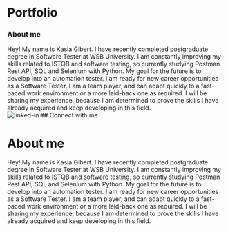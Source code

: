 # Portfolio

### About me
Hey! My name is Kasia Gibert. I have recently completed postgraduate degree in Software Tester at WSB University. I am constantly improving my skills related to ISTQB and software testing, so currently studying Postman Rest API, SQL and Selenium with Python. My goal for the future is to develop into an automation tester. I am ready for new career opportunities as a Software Tester. I am a team player, and can adapt quickly to a fast-paced work environment or a more laid-back one as required. I will be sharing my experience, because I am determined to prove the skills I have already acquired and keep developing in this field. 
<br>## Connect with me[<img align="left" alt="linked-in" src="https://img.shields.io/badge/linkedin-%230077B5.svg?&style=for-the-badge&logo=linkedin&logoColor=white" />](www.linkedin.com/in/katarzyna-gibert)




# About me
Hey! My name is Kasia Gibert. I have recently completed postgraduate degree in Software Tester at WSB University. I am constantly improving my skills related to ISTQB and software testing, so currently studying Postman Rest API, SQL and Selenium with Python. My goal for the future is to develop into an automation tester. I am ready for new career opportunities as a Software Tester. I am a team player, and can adapt quickly to a fast-paced work environment or a more laid-back one as required. I will be sharing my experience, because I am determined to prove the skills I have already acquired and keep developing in this field. 



